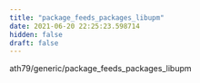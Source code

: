 ```yaml
---
title: "package_feeds_packages_libupm"
date: 2021-06-20 22:25:23.598714
hidden: false
draft: false
---
```


ath79/generic/package_feeds_packages_libupm

